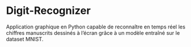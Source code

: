 # Digit-Recognizer
Application graphique en Python capable de reconnaître en temps réel les chiffres manuscrits dessinés à l’écran grâce à un modèle entraîné sur le dataset MNIST.
